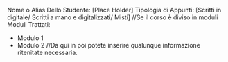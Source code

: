 Nome o Alias Dello Studente: [Place Holder]
Tipologia di Appunti: [Scritti in digitale/ Scritti a mano e digitalizzati/ Misti]
//Se il corso è diviso in moduli
Moduli Trattati:
- Modulo 1
- Modulo 2
//Da qui in poi potete inserire qualunque informazione ritenitate necessaria.
